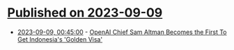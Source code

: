 # [Published on 2023-09-09](index.md)

* [2023-09-09, 00:45:00](https://slashdot.org/story/23/09/08/2121223/openai-chief-sam-altman-becomes-the-first-to-get-indonesias-golden-visa?utm_source=rss1.0mainlinkanon&utm_medium=feed) - [OpenAI Chief Sam Altman Becomes the First To Get Indonesia's 'Golden Visa'](https://slashdot.org/story/23/09/08/2121223/openai-chief-sam-altman-becomes-the-first-to-get-indonesias-golden-visa?utm_source=rss1.0mainlinkanon&utm_medium=feed)
